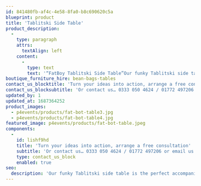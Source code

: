 ```yaml
---
id: 841480fb-af4c-4e58-8fa0-b8c690620c5a
blueprint: product
title: 'Tablitski Side Table'
product_description:
  -
    type: paragraph
    attrs:
      textAlign: left
    content:
      -
        type: text
        text: '“FatBoy Tablitski Side Table”Our funky Tablitski side table is the perfect accompaniment to our super size Fat Boy bean bags for a contemporary look.Available in Silver'
boutique_furniture_hire: bean-bags-tables
contact_us_blocktitle: 'Turn your ideas into action, arrange a free consultation'
contact_us_blocksubtitle: 'Or contact us… 0333 050 4624 / 01772 497206 or email us: info@p4events.co.uk'
updated_by: 1
updated_at: 1687364252
product_images:
  - p4events/products/fat-bot-table3.jpg
  - p4events/products/fat-bot-table4.jpg
featured_image: p4events/products/fat-bot-table.jpeg
components:
  -
    id: lishf9hd
    title: 'Turn your ideas into action, arrange a free consultation'
    subtitle: 'Or contact us… 0333 050 4624 / 01772 497206 or email us: info@p4events.co.uk'
    type: contact_us_block
    enabled: true
seo:
  description: 'Our funky Tablitski side table is the perfect accompaniment to our super size Fat Boy bean bags for a contemporary look.'
---
```

